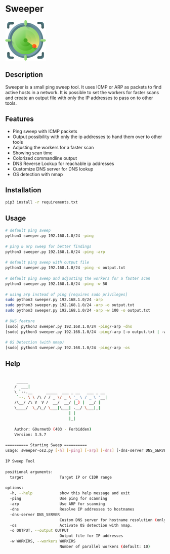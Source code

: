 # Sweeper
![](radar.png)
## Description
<p>Sweeper is a small ping sweep tool. It uses ICMP or ARP as packets to find active hosts in a network.
It is possible to set the workers for faster scans and create an output file with only the IP addresses to pass on to other tools.</p>

## Features
- Ping sweep with ICMP packets
- Output possibility with only the ip addresses to hand them over to other tools
- Adjusting the workers for a faster scan
- Showing scan time
- Colorized commandline output
- DNS Reverse Lookup for reachable ip addresses
- Customize DNS server for DNS lookup
- OS detection with nmap

## Installation
```bash
pip3 install -r requirements.txt
```

## Usage
```bash
# default ping sweep
python3 sweeper.py 192.168.1.0/24 -ping

# ping & arp sweep for better findings
python3 sweeper.py 192.168.1.0/24 -ping -arp

# default ping sweep with output file
python3 sweeper.py 192.168.1.0/24 -ping -o output.txt

# default ping sweep and adjusting the workers for a faster scan
python3 sweeper.py 192.168.1.0/24 -ping -w 50

# using arp instead of ping [requires sudo privileges]
sudo python3 sweeper.py 192.168.1.0/24 -arp
sudo python3 sweeper.py 192.168.1.0/24 -arp -o output.txt
sudo python3 sweeper.py 192.168.1.0/24 -arp -w 100 -o output.txt

# DNS feature
[sudo] python3 sweeper.py 192.168.1.0/24 -ping/-arp -dns
[sudo] python3 sweeper.py 192.168.1.0/24 -ping/-arp [-o output.txt | -w 50] -dns -dns-server 192.168.1.1

# OS Detection (with nmap)
[sudo] python3 sweeper.py 192.168.1.0/24 -ping/-arp -os
```

## Help
```bash

     _____                                   
    /  ___|                                  
    \ `--.__      _____  ___ _ __   ___ _ __ 
     `--. \ \ /\ / / _ \/ _ \ '_ \ / _ \ '__|
    /\__/ /\ V  V /  __/  __/ |_) |  __/ |   
    \____/  \_/\_/ \___|\___| .__/ \___|_|   
                            | |              
                            |_|              

    Author: G0urmetD (403 - Forbidden)
    Version: 3.5.7
    
========== Starting Sweep ==========
usage: sweeper-os2.py [-h] [-ping] [-arp] [-dns] [-dns-server DNS_SERVER] [-os] [-o OUTPUT] [-w WORKERS] target

IP Sweep Tool

positional arguments:
  target                Target IP or CIDR range

options:
  -h, --help            show this help message and exit
  -ping                 Use ping for scanning
  -arp                  Use ARP for scanning
  -dns                  Resolve IP addresses to hostnames
  -dns-server DNS_SERVER
                        Custom DNS server for hostname resolution (only applicable with -dns)
  -os                   Activate OS detection with nmap.
  -o OUTPUT, --output OUTPUT
                        Output file for IP addresses
  -w WORKERS, --workers WORKERS
                        Number of parallel workers (default: 10)
```
